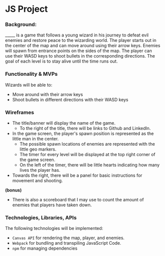 # JS Project

### Background:
_____ is a game that follows a young wizard in his journey to defeat evil enemies and restore peace to the wizarding world. The player starts out in the center of the map and can move around using their arrow keys. Enemies will spawn from entrance points on the sides of the map. The player can use their WASD keys to shoot bullets in the corresponding directions. The goal of each level is to stay alive until the time runs out. 


### Functionality & MVPs
Wizards will be able to:
- Move around with their arrow keys
- Shoot bullets in different directions with their WASD keys

### Wireframes
- The title/banner will display the name of the game. 
    - To the right of the title, there will be links to Github and LinkedIn.
- In the game screen, the player's spawn position is represented as the little man in the center. 
    - The possible spawn locations of enemies are represented with the little geo markers. 
    - The timer for every level will be displayed at the top right corner of the game screen. 
    - On the left of the timer, there will be little hearts indicating how many lives the player has.
- Towards the right, there will be a panel for basic instructions for movement and shooting. 

**(bonus)**
- There is also a scoreboard that I may use to count the amount of enemies that players have taken down. 

### Technologies, Libraries, APIs
The following technologies will be implemented:
- `Canvas API` for rendering the map, player, and enemies.
- `Webpack` for bundling and transpiling JavaScript Code.
- `npm` for managing dependencies


